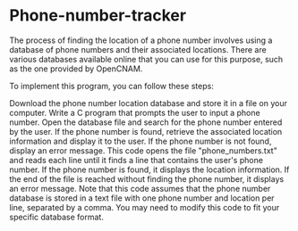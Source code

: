 # Phone-number-tracker
The process of finding the location of a phone number involves using a database of phone numbers and their associated locations. There are various databases available online that you can use for this purpose, such as the one provided by OpenCNAM.

To implement this program, you can follow these steps:

Download the phone number location database and store it in a file on your computer.
Write a C program that prompts the user to input a phone number.
Open the database file and search for the phone number entered by the user.
If the phone number is found, retrieve the associated location information and display it to the user.
If the phone number is not found, display an error message.
This code opens the file "phone_numbers.txt" and reads each line until it finds a line that contains the user's phone number. If the phone number is found, it displays the location information. If the end of the file is reached without finding the phone number, it displays an error message. Note that this code assumes that the phone number database is stored in a text file with one phone number and location per line, separated by a comma. You may need to modify this code to fit your specific database format.
